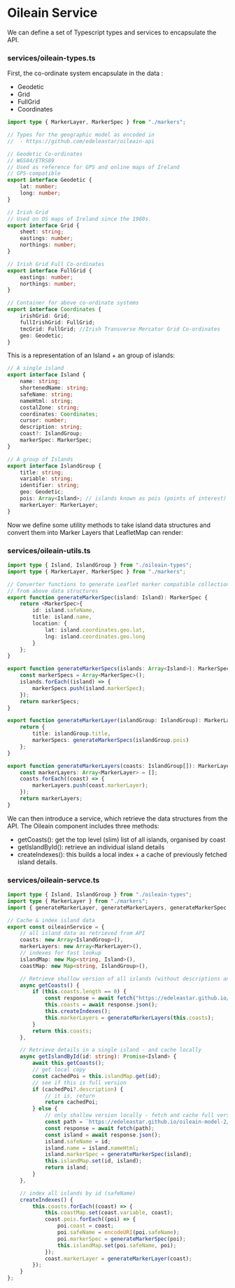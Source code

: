 # Oileain Service

We can define a  set of Typescript types and services to encapsulate the API.

### services/oileain-types.ts

First, the co-ordinate system encapsulate in the data :

- Geodetic
- Grid
- FullGrid
- Coordinates

~~~typescript
import type { MarkerLayer, MarkerSpec } from "./markers";

// Types for the geographic model as encoded in
//  - https://github.com/edeleastar/oileain-api

// Geodetic Co-ordinates
// WGS84/ETRS89
// Used as reference for GPS and online maps of Ireland
// GPS-compatible
export interface Geodetic {
	lat: number;
	long: number;
}

// Irish Grid
// Used on OS maps of Ireland since the 1960s.
export interface Grid {
	sheet: string;
	eastings: number;
	northings: number;
}

// Irish Grid Full Co-ordinates
export interface FullGrid {
	eastings: number;
	northings: number;
}

// Container for above co-ordinate systems
export interface Coordinates {
	irishGrid: Grid;
	fullIrishGrid: FullGrid;
	tmcGrid: FullGrid; //Irish Transverse Mercator Grid Co-ordinates
	geo: Geodetic;
}
~~~

This is a representation of an Island + an group of islands:

~~~typescript
// A single island
export interface Island {
	name: string;
	shortenedName: string;
	safeName: string;
	nameHtml: string;
	costalZone: string;
	coordinates: Coordinates;
	cursor: number;
	description: string;
	coast?: IslandGroup;
	markerSpec: MarkerSpec;
}

// A group of Islands
export interface IslandGroup {
	title: string;
	variable: string;
	identifier: string;
	geo: Geodetic;
	pois: Array<Island>; // islands known as pois (points of interest)
	markerLayer: MarkerLayer;
}
~~~

Now we define some utility methods to take island data structures and convert them into Marker Layers that LeafletMap can render:

### services/oileain-utils.ts

~~~typescript
import type { Island, IslandGroup } from "./oileain-types";
import type { MarkerLayer, MarkerSpec } from "./markers";

// Converter functions to generate Leaflet marker compatible collections
// from above data structures
export function generateMarkerSpec(island: Island): MarkerSpec {
	return <MarkerSpec>{
		id: island.safeName,
		title: island.name,
		location: {
			lat: island.coordinates.geo.lat,
			lng: island.coordinates.geo.long
		}
	};
}

export function generateMarkerSpecs(islands: Array<Island>): MarkerSpec[] {
	const markerSpecs = Array<MarkerSpec>();
	islands.forEach((island) => {
		markerSpecs.push(island.markerSpec);
	});
	return markerSpecs;
}

export function generateMarkerLayer(islandGroup: IslandGroup): MarkerLayer {
	return {
		title: islandGroup.title,
		markerSpecs: generateMarkerSpecs(islandGroup.pois)
	};
}

export function generateMarkerLayers(coasts: IslandGroup[]): MarkerLayer[] {
	const markerLayers: Array<MarkerLayer> = [];
	coasts.forEach((coast) => {
		markerLayers.push(coast.markerLayer);
	});
	return markerLayers;
}
~~~

We can then introduce a service, which retrieve the data structures from the API. The Oileain component includes three methods:

- getCoasts(): get the top level (slim) list of all islands, organised by coast
- getIslandById(): retrieve an individual island details
- createIndexes(): this builds a local index + a cache of previously fetched island details.

### services/oileain-servce.ts

~~~typescript
import type { Island, IslandGroup } from "./oileain-types";
import type { MarkerLayer } from "./markers";
import { generateMarkerLayer, generateMarkerLayers, generateMarkerSpec } from "./oileain-utils";

// Cache & index island data
export const oileainService = {
	// all island data as retrieved from API
	coasts: new Array<IslandGroup>(),
	markerLayers: new Array<MarkerLayer>(),
	// indexes for fast lookup
	islandMap: new Map<string, Island>(),
	coastMap: new Map<string, IslandGroup>(),

	// Retrieve shallow version of all islands (without descriptions and other details)
	async getCoasts() {
		if (this.coasts.length == 0) {
			const response = await fetch("https://edeleastar.github.io/oileain-model-2/api/oileain-all-slim.json");
			this.coasts = await response.json();
			this.createIndexes();
			this.markerLayers = generateMarkerLayers(this.coasts);
		}
		return this.coasts;
	},

	// Retrieve details in a single island - and cache locally
	async getIslandById(id: string): Promise<Island> {
		await this.getCoasts();
		// get local copy
		const cachedPoi = this.islandMap.get(id);
		// see if this is full version
		if (cachedPoi?.description) {
			// it is, return
			return cachedPoi;
		} else {
			// only shallow version locally - fetch and cache full version.
			const path = `https://edeleastar.github.io/oileain-model-2/api/${cachedPoi.coast.variable}/${id}.json`;
			const response = await fetch(path);
			const island = await response.json();
			island.safeName = id;
			island.name = island.nameHtml;
			island.markerSpec = generateMarkerSpec(island);
			this.islandMap.set(id, island);
			return island;
		}
	},

	// index all islands by id (safeName)
	createIndexes() {
		this.coasts.forEach((coast) => {
			this.coastMap.set(coast.variable, coast);
			coast.pois.forEach((poi) => {
				poi.coast = coast;
				poi.safeName = encodeURI(poi.safeName);
				poi.markerSpec = generateMarkerSpec(poi);
				this.islandMap.set(poi.safeName, poi);
			});
			coast.markerLayer = generateMarkerLayer(coast);
		});
	}
};
~~~
